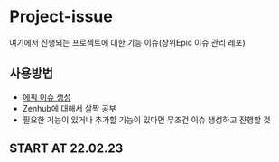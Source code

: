 # Project-issue
여기에서 진행되는 프로젝트에 대한 기능 이슈(상위Epic 이슈 관리 레포)

## 사용방법 
- [에픽 이슈 생성](https://github.com/iOS-Children/Wine-Project-issue/issues/9#issue-1147866614)
- Zenhub에 대해서 살짝 공부 
- 필요한 기능이 있거나 추가할 기능이 있다면 무조건 이슈 생성하고 진행할 것

## START AT 22.02.23
